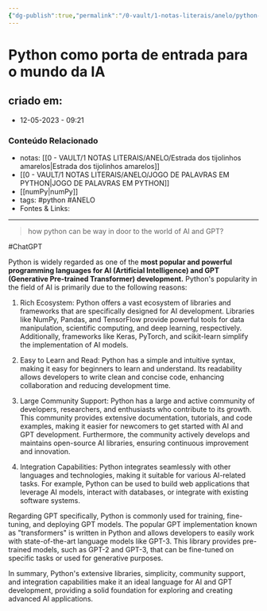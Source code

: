 ```yaml
---
{"dg-publish":true,"permalink":"/0-vault/1-notas-literais/anelo/python-como-porta-de-entrada-para-o-mundo-da-ia/","tags":["python","ANELO","ChatGPT"],"dgHomeLink":true,"dgShowLocalGraph":true,"dgShowFileTree":true,"dgEnableSearch":true}
---
```


# Python como porta de entrada para o mundo da IA

## criado em: 
-  12-05-2023 - 09:21

### Conteúdo Relacionado
- notas: [[0 - VAULT/1 NOTAS LITERAIS/ANELO/Estrada dos tijolinhos amarelos\|Estrada dos tijolinhos amarelos]]
- [[0 - VAULT/1 NOTAS LITERAIS/ANELO/JOGO DE PALAVRAS EM PYTHON\|JOGO DE PALAVRAS EM PYTHON]]
- [[numPy\|numPy]]
- tags: #python #ANELO 
- Fontes & Links: 

---

>how python can be way in door to the world of AI and GPT?

#ChatGPT

Python is widely regarded as one of the **most popular and powerful programming languages for AI (Artificial Intelligence) and GPT (Generative Pre-trained Transformer) development.** Python's popularity in the field of AI is primarily due to the following reasons:

1.  Rich Ecosystem: Python offers a vast ecosystem of libraries and frameworks that are specifically designed for AI development. Libraries like NumPy, Pandas, and TensorFlow provide powerful tools for data manipulation, scientific computing, and deep learning, respectively. Additionally, frameworks like Keras, PyTorch, and scikit-learn simplify the implementation of AI models.
    
2.  Easy to Learn and Read: Python has a simple and intuitive syntax, making it easy for beginners to learn and understand. Its readability allows developers to write clean and concise code, enhancing collaboration and reducing development time.
    
3.  Large Community Support: Python has a large and active community of developers, researchers, and enthusiasts who contribute to its growth. This community provides extensive documentation, tutorials, and code examples, making it easier for newcomers to get started with AI and GPT development. Furthermore, the community actively develops and maintains open-source AI libraries, ensuring continuous improvement and innovation.
    
4.  Integration Capabilities: Python integrates seamlessly with other languages and technologies, making it suitable for various AI-related tasks. For example, Python can be used to build web applications that leverage AI models, interact with databases, or integrate with existing software systems.
    

Regarding GPT specifically, Python is commonly used for training, fine-tuning, and deploying GPT models. The popular GPT implementation known as "transformers" is written in Python and allows developers to easily work with state-of-the-art language models like GPT-3. This library provides pre-trained models, such as GPT-2 and GPT-3, that can be fine-tuned on specific tasks or used for generative purposes.

In summary, Python's extensive libraries, simplicity, community support, and integration capabilities make it an ideal language for AI and GPT development, providing a solid foundation for exploring and creating advanced AI applications.